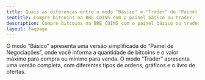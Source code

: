 ```yaml
---
title: Quais as diferenças entre o modo "Básico" e "Trader" do "Painel de Negociações"?
seotitle: Compre bitcoins na BRE COINS com o painel básico ou trader.
description: Compre bitcoins na BRE COINS com o painel básico ou trader.
layout: faqpage
---
```

O modo “Básico” apresenta uma versão simplificada do “Painel de Negociações”, onde você informa a quantidade de bitcoins e o valor máximo para compra ou mínimo para venda.
O modo “Trader” apresenta uma versão completa, com diferentes tipos de ordens, gráficos e o livro de ofertas.
